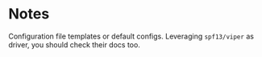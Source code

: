 # Notes

Configuration file templates or default configs. Leveraging `spf13/viper` as driver, you should check their docs too.